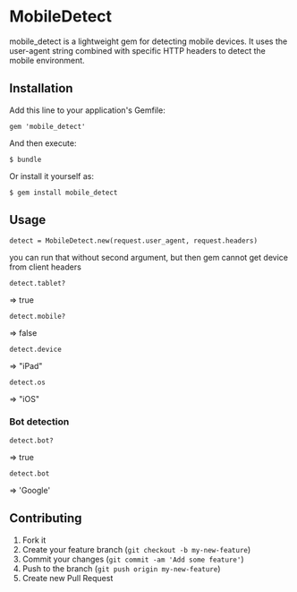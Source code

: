 # MobileDetect

mobile_detect is a lightweight gem for detecting mobile devices. It uses the user-agent string combined with specific HTTP headers to detect the mobile environment.

## Installation

Add this line to your application's Gemfile:

    gem 'mobile_detect'

And then execute:

    $ bundle

Or install it yourself as:

    $ gem install mobile_detect

## Usage

    detect = MobileDetect.new(request.user_agent, request.headers)
you can run that without second argument, but then gem cannot get device from client headers

    detect.tablet?
    
=> true

    detect.mobile?
    
=> false

    detect.device
    
=> "iPad"

    detect.os

=> "iOS"

### Bot detection

    detect.bot?

=> true

    detect.bot

=> 'Google'

## Contributing

1. Fork it
2. Create your feature branch (`git checkout -b my-new-feature`)
3. Commit your changes (`git commit -am 'Add some feature'`)
4. Push to the branch (`git push origin my-new-feature`)
5. Create new Pull Request

